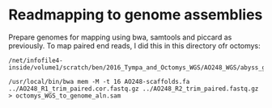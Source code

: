 # Readmapping to genome assemblies

Prepare genomes for mapping using bwa, samtools and piccard as previously.  To map paired end reads, I did this in this directory ofr octomys:
```
/net/infofile4-inside/volume1/scratch/ben/2016_Tympa_and_Octomys_WGS/AO248_WGS/abyss_genome_assembly
```
```
/usr/local/bin/bwa mem -M -t 16 AO248-scaffolds.fa ../AO248_R1_trim_paired.cor.fastq.gz ../AO248_R2_trim_paired.fastq.gz > octomys_WGS_to_genome_aln.sam
```
